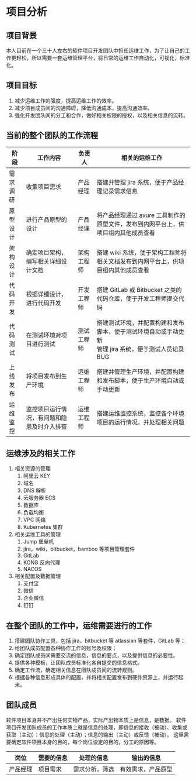 # 项目分析

## 项目背景

本人目前在一个三十人左右的软件项目开发团队中担任运维工作，为了让自己的工作更轻松，所以需要一套运维管理平台，将日常的运维工作自动化，可视化，标准化。

## 项目目标

1. 减少运维工作的强度，提高运维工作的效率。
2. 减少项目成员间的沟通障碍，降低沟通成本，提高沟通效率。
3. 强化开发团队间的分工和合作，做好相关权限的授权，以及相关信息的流转。

## 当前的整个团队的工作流程

| 阶段     | 工作内容                                   | 负责人     | 相关的运维工作                                                                                         |
| -------- | ------------------------------------------ | ---------- | ------------------------------------------------------------------------------------------------------ |
| 需求调研 | 收集项目需求                               | 产品经理   | 搭建并管理 jira 系统，便于产品经理记录需求信息                                                         |
| 原型设计 | 进行产品原型的设计                         | 产品经理   | 将产品经理通过 axure 工具制作的原型文件，发布到内网平台上，供项目组内其他成员查看                      |
| 架构设计 | 确定项目架构，编写相关详细设计文档         | 架构工程师 | 搭建 wiki 系统，便于架构工程师将相关文档发布到内网平台上，供项目组内其他成员查看                       |
| 代码开发 | 根据详细设计，进行代码开发                 | 开发工程师 | 搭建 GitLab 或 Bitbucket 之类的代码仓库，便于开发工程师提交代码                                        |
| 代码测试 | 在测试环境对项目进行测试                   | 测试工程师 | 搭建测试环境，并配置构建和发布脚本，便于测试环境自动或手动更新<br>管理 jira 系统，便于测试人员记录 BUG |
| 上线发布 | 将项目发布到生产环境                       | 运维工程师 | 搭建并管理生产环境，并配置构建和发布脚本，便于生产环境自动或手动更新                                   |
| 运维监控 | 监控项目运行情况，有问题和隐患及时介入排查 | 运维工程师 | 搭建运维监控系统，监控各个环境项目的运行情况，并处理相关问题                                           |

## 运维涉及的相关工作

1. 相关资源的管理
   1. 阿里云 KEY
   2. 域名
   3. DNS 解析
   4. 云服务器 ECS
   5. 数据库
   6. 负载均衡
   7. VPC 网络
   8. Kubernetes 集群
2. 相关运维工具的管理
   1. Jump 堡垒机
   2. jira，wiki，bitbucket，bamboo 等项目管理套件
   3. GitLab
   4. KONG 反向代理
   5. NACOS
3. 相关配置及数据管理
   1. 支付宝
   2. 微信
   3. 企业微信
   4. 钉钉

## 在整个团队的工作中，运维需要进行的工作

1. 搭建团队协作工具，包括 jira，bitbucket 等 atlassian 等套件，GitLab 等；
2. 给团队成员配置各种协作工作的账号及权限；
3. 确定团队成员间需要交流的信息，信息的要点，以及提供信息的必要性。
4. 提供各种模板，让团队成员标准化各自提交的信息格式。
5. 确定工作流，确定相关信息在团队成员间的流转规则。
6. 根据各种信息形成具体的配置，并将相关配置发布到硬件资源上，并运行起来。

## 团队成员

软件项目本身并不产出任何实物产品，实际产出物本质上是信息，是数据。
软件项目开发团队成员的工作本质上就是信息的处理，即信息的接收（被动）、收集或获取（主动）；信息的处理（主动）；信息的输出（主动）或反馈（被动）。
这里需要确定软件项目本身的目的，每个岗位设定的目的，分工的原因等。

| 岗位     | 需要的信息 | 处理的信息     | 输出的信息         |
| -------- | ---------- | -------------- | ------------------ |
| 产品经理 | 项目需求   | 需求分析，筛选 | 有效需求，产品原型 |
